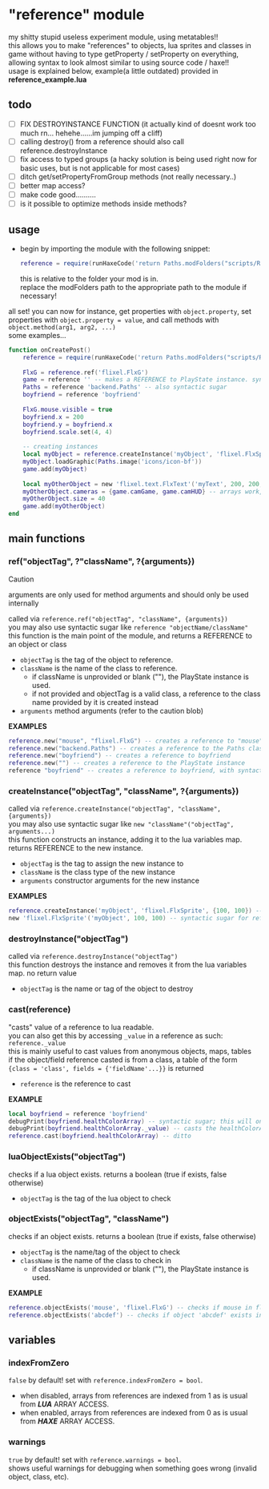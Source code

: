 # "reference" module
my shitty stupid useless experiment module, using metatables!!<br>
this allows you to make "references" to objects, lua sprites and classes in game without having to type getProperty / setProperty on everything, allowing syntax to look almost similar to using source code / haxe!!<br>
usage is explained below, example(a little outdated) provided in **reference_example.lua**

## todo
- [ ] FIX DESTROYINSTANCE FUNCTION (it actually kind of doesnt work too much rn... hehehe......im jumping off a cliff)
- [ ] calling destroy() from a reference should also call reference.destroyInstance
- [ ] fix access to typed groups (a hacky solution is being used right now for basic uses, but is not applicable for most cases)
- [ ] ditch get/setPropertyFromGroup methods (not really necessary..)
- [ ] better map access?
- [ ] make code good..........
- [ ] is it possible to optimize methods inside methods?

## usage
+ begin by importing the module with the following snippet:
  ```lua
  reference = require(runHaxeCode('return Paths.modFolders("scripts/Reference.lua");'):gsub('.lua', ''))`
  ```
  this is relative to the folder your mod is in.<br>
  replace the modFolders path to the appropriate path to the module if necessary!

all set! you can now for instance, get properties with `object.property`, set properties with `object.property = value`, and call methods with `object.method(arg1, arg2, ...)`
<br>some examples...
```lua
function onCreatePost()
	reference = require(runHaxeCode('return Paths.modFolders("scripts/Reference.lua");'):gsub('.lua', ''))
	
	FlxG = reference.ref('flixel.FlxG')
	game = reference '' -- makes a REFERENCE to PlayState instance. syntactic sugar for ref
	Paths = reference 'backend.Paths' -- also syntactic sugar
	boyfriend = reference 'boyfriend'
	
	FlxG.mouse.visible = true
	boyfriend.x = 200
	boyfriend.y = boyfriend.x
	boyfriend.scale.set(4, 4)
	
	-- creating instances
	local myObject = reference.createInstance('myObject', 'flixel.FlxSprite', {100, 100})
	myObject.loadGraphic(Paths.image('icons/icon-bf'))
	game.add(myObject)
	
	local myOtherObject = new 'flixel.text.FlxText'('myText', 200, 200, 0, 'abcdef') -- syntactic sugar for createInstance
	myOtherObject.cameras = {game.camGame, game.camHUD} -- arrays work, too!
	myOtherObject.size = 40
	game.add(myOtherObject)
end
```

## main functions

### ref("objectTag", ?"className", ?{arguments})
> [!CAUTION]
> arguments are only used for method arguments and should only be used internally

called via `reference.ref("objectTag", "className", {arguments})`<br>
you may also use syntactic sugar like `reference "objectName/className"`
this function is the main point of the module, and returns a REFERENCE to an object or class<br>
- `objectTag` is the tag of the object to reference.
- `className` is the name of the class to reference.
	- if className is unprovided or blank (""), the PlayState instance is used.
	- if not provided and objectTag is a valid class, a reference to the class name provided by it is created instead
- `arguments` method arguments (refer to the caution blob)

**EXAMPLES**<br>
```lua
reference.new("mouse", "flixel.FlxG") -- creates a reference to "mouse" in the FlxG class
reference.new("backend.Paths") -- creates a reference to the Paths class in backend
reference.new("boyfriend") -- creates a reference to boyfriend
reference.new("") -- creates a reference to the PlayState instance
reference "boyfriend" -- creates a reference to boyfriend, with syntactic sugar
```

### createInstance("objectTag", "className", ?{arguments})
called via `reference.createInstance("objectTag", "className", {arguments})`<br>
you may also use syntactic sugar like `new "className"("objectTag", arguments...)`<br>
this function constructs an instance, adding it to the lua variables map. returns REFERENCE to the new instance.<br>
- `objectTag` is the tag to assign the new instance to
- `className` is the class type of the new instance
- `arguments` constructor arguments for the new instance

**EXAMPLES**<br>
```lua
reference.createInstance('myObject', 'flixel.FlxSprite', {100, 100}) -- creates a FlxSprite instance with the tag "myObject" with the arguments x:100, y:100
new 'flixel.FlxSprite'('myObject', 100, 100) -- syntactic sugar for reference.createInstance. the first argument in the function MUST BE the tag
```

### destroyInstance("objectTag")
called via `reference.destroyInstance("objectTag")`<br>
this function destroys the instance and removes it from the lua variables map. no return value<br>
- `objectTag` is the name or tag of the object to destroy

### cast(reference)
"casts" value of a reference to lua readable.<br>
you can also get this by accessing `_value` in a reference as such: `reference._value`<br>
this is mainly useful to cast values from anonymous objects, maps, tables<br>
if the object/field reference casted is from a class, a table of the form `{class = 'class', fields = {'fieldName'...}}` is returned
- `reference` is the reference to cast

**EXAMPLE**<br>
```lua
local boyfriend = reference 'boyfriend'
debugPrint(boyfriend.healthColorArray) -- syntactic sugar; this will only return the reference to healthColorArray
debugPrint(boyfriend.healthColorArray._value) -- casts the healthColorArray to a lua table array, getting the intended value...
reference.cast(boyfriend.healthColorArray) -- ditto
```

### luaObjectExists("objectTag")
checks if a lua object exists. returns a boolean (true if exists, false otherwise)<br>
- `objectTag` is the tag of the lua object to check

### objectExists("objectTag", "className")
checks if an object exists. returns a boolean (true if exists, false otherwise)<br>
- `objectTag` is the name/tag of the object to check
- `className` is the name of the class to check in
	- if className is unprovided or blank (""), the PlayState instance is used.

**EXAMPLE**<br>
```lua
reference.objectExists('mouse', 'flixel.FlxG') -- checks if mouse in flixel.FlxG exists (11 times out of 10, this is true)
reference.objectExists('abcdef') -- checks if object 'abcdef' exists in PlayState instance
```

## variables

### indexFromZero
`false` by default! set with `reference.indexFromZero = bool`.<br>
- when disabled, arrays from references are indexed from 1 as is usual from ***LUA*** ARRAY ACCESS.
- when enabled, arrays from references are indexed from 0 as is usual from ***HAXE*** ARRAY ACCESS.

### warnings
`true` by default! set with `reference.warnings = bool`.<br>
shows useful warnings for debugging when something goes wrong (invalid object, class, etc).
